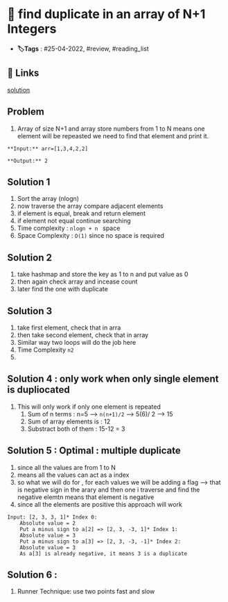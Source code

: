 # 📑 find duplicate in an array of N+1 Integers

- **🏷️Tags** : #25-04-2022, #review, #reading_list

## 🔗 Links
[solution](https://takeuforward.org/data-structure/find-the-duplicate-in-an-array-of-n1-integers/)


##  Problem
1. Array of size N+1 and array store numbers from 1 to N means one element will be repeasted we need to find that element and print it.

```code
**Input:** arr=[1,3,4,2,2]

**Output:** 2

```


## Solution 1
1. Sort the array (nlogn)
2. now traverse the array  compare adjacent elements
3. if element is equal, break and return element
4. if element not equal continue searching
5. Time complexity : `nlogn + n ` space 
6. Space Complexity : `O(1)` since no space is required

## Solution 2 
1. take hashmap and store the key as 1 to n and put value as 0
2. then again check array and incease count
3. later find the one with duplicate

##  Solution 3
1. take first element, check that in arra
2. then take second element, check that in array
3. Similar way two loops will do the job here
4. Time Complexity `n2`
5. 





## Solution 4 : only work when only single element is dupliocated
1. This will only work if only one element is repeated
	1. Sum of n terms : n=5 --> `n(n+1)/2` --> 5(6)/ 2  --> 15
	2. Sum of array elements is : 12
	3. Substract both of them : 15-12 = 3


## Solution 5 : Optimal : multiple duplicate 
1. since all the values are from 1 to N
2. means all the values can act as a index
3. so what we will do for , for each values we will be adding a flag --> that is negative sign in the arary and then one i traverse and find the negative elemtn means that element is negative
4. since all the elements are positive this approach will work 

```
Input: [2, 3, 3, 1]* Index 0:  
    Absolute value = 2  
    Put a minus sign to a[2] => [2, 3, -3, 1]* Index 1:  
    Absolute value = 3  
    Put a minus sign to a[3] => [2, 3, -3, -1]* Index 2:  
    Absolute value = 3  
    As a[3] is already negative, it means 3 is a duplicate
```


##  Solution 6 : 
1. Runner Technique: use two points fast and slow 
